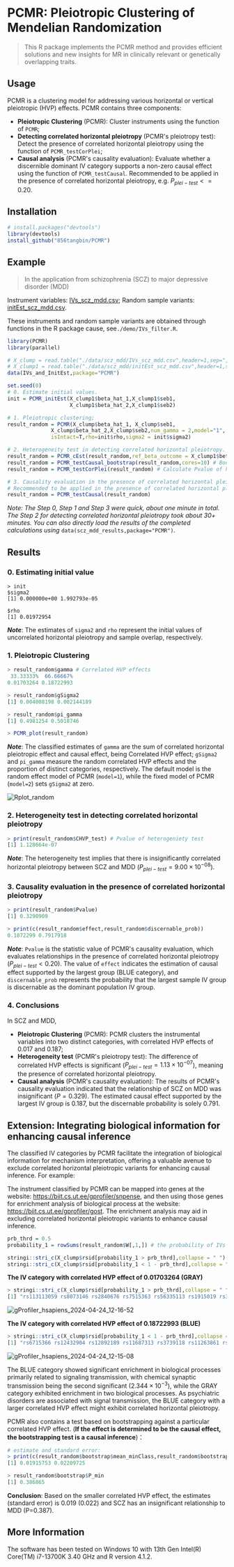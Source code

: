 # PCMR: Pleiotropic Clustering of Mendelian Randomization

> This R package implements the PCMR method and provides efficient solutions and new insights for MR in clinically relevant or genetically overlapping traits.

## Usage 

PCMR is a clustering model for addressing various horizontal or vertical pleiotropic (HVP) effects. PCMR contains three components: 

- **Pleiotropic Clustering** (PCMR): Cluster instruments using the function of `PCMR`;
- **Detecting correlated horizontal pleiotropy** (PCMR's pleiotropy test): Detect the presence of correlated horizontal pleiotropy using the function of `PCMR_testCorPlei`;
- **Causal analysis** (PCMR's causality evaluation): Evaluate whether a discernible dominant IV category supports a non-zero causal effect using the function of `PCMR_testCausal`. Recommended to be applied in the presence of correlated horizontal pleiotropy, e.g. $P_{plei-test} <= 0.20$. 





## Installation

```R
# install.packages("devtools")
library(devtools)
install_github("856tangbin/PCMR")
```





## Example

> In the application from schizophrenia (SCZ) to major depressive disorder (MDD)

Instrument variables: [IVs_scz_mdd.csv](data\scz_mdd\IVs_scz_mdd.csv); Random sample variants: [initEst_scz_mdd.csv](data\scz_mdd\initEst_scz_mdd.csv). 

These instruments and random sample variants are obtained through functions in the R package cause, see`./demo/IVs_filter.R`. 

```R
library(PCMR)
library(parallel)

# X_clump = read.table("./data/scz_mdd/IVs_scz_mdd.csv",header=1,sep=",")
# X_clump1 = read.table("./data/scz_mdd/initEst_scz_mdd.csv",header=1,sep=",")
data(IVs_and_InitEst,package="PCMR")

set.seed(0)
# 0. Estimate initial values.
init = PCMR_initEst(X_clump1$beta_hat_1,X_clump1$seb1,
                    X_clump1$beta_hat_2,X_clump1$seb2)

# 1. Pleiotropic clustering; 
result_random = PCMR(X_clump$beta_hat_1, X_clump$seb1,
              X_clump$beta_hat_2,X_clump$seb2,num_gamma = 2,model="1",
              isIntact=T,rho=init$rho,sigma2 = init$sigma2)

# 2. Heterogeneity test in detecting correlated horizontal pleiotropy.
result_random = PCMR_cEst(result_random,ref_beta_outcome = X_clump1$beta_hat_2,ref_se_outcome = X_clump1$seb2,cores=10) # Estimate the factor c.
result_random = PCMR_testCausal_bootstrap(result_random,cores=10) # Bootstrapping to estimate D_HVP.
result_random = PCMR_testCorPlei(result_random) # Calculate Pvalue of heterogeneity test according to c and D_HVP.

# 3. Causality evaluation in the presence of correlated horizontal pleiotropy.
# Recommended to be applied in the presence of correlated horizontal pleiotropy, e.g. P_{plei-test} <= 0.20. 
result_random = PCMR_testCausal(result_random)
```

*Note: The Step 0, Step 1 and Step 3 were quick, about one minute in total. The Step 2 for detecting correlated horizontal pleiotropy took about 30+ minutes. You can also directly load the results of the completed calculations using* `data(scz_mdd_results,package="PCMR")`.





## Results

### 0. Estimating initial value

```
> init
$sigma2
[1] 0.000000e+00 1.992793e-05

$rho
[1] 0.01972954
```

***Note***: The estimates of `sigma2` and `rho` represent the initial values of uncorrelated horizontal pleiotropy and sample overlap, respectively. 



### 1. Pleiotropic Clustering

```R
> result_random$gamma # Correlated HVP effects
 33.33333%  66.66667% 
0.01703264 0.18722993 

> result_random$gSigma2
[1] 0.004008198 0.002144189

> result_random$pi_gamma
[1] 0.4981254 0.5018746

> PCMR_plot(result_random)
```

***Note***: The classified estimates of `gamma` are the sum of correlated horizontal pleiotropic effect and causal effect, being Correlated HVP effect; `gSigma2` and `pi_gamma` measure the random correlated HVP effects and the proportion of distinct categories, respectively. The default model is the random effect model of PCMR (`model=1`), while the fixed model of PCMR (`model=2`) sets `gSigma2` at zero. 

<img src="README.assets/Rplot_random.svg" alt="Rplot_random" align=center />



### 2. Heterogeneity test in detecting correlated horizontal pleiotropy

```R
> print(result_random$CHVP_test) # Pvalue of heterogeniety test
[1] 1.128664e-07
```

***Note***: The heterogeneity test implies that there is insignificantly correlated horizontal pleiotropy between SCZ and MDD ($P_{plei-test}=9.00\times 10^{-08}$). 



### 3.  Causality evaluation in the presence of correlated horizontal pleiotropy

```R
> print(result_random$Pvalue)
[1] 0.3290909

> print(c(result_random$effect,result_random$discernable_prob))
0.1872299 0.7917918 
```

***Note***: `Pvalue` is the statistic value of PCMR's causality evaluation, which evaluates relationships in the presence of correlated horizontal pleiotropy ($P_{plei-test} < 0.20$).  The value of `effect` indicates the estimation of causal effect supported by the largest group (BLUE category), and `discernable_prob` represents the probability that the largest sample IV group is discernable as the dominant population IV group. 



### 4. Conclusions

In SCZ and MDD, 

- **Pleiotropic Clustering** (PCMR): PCMR clusters the instrumental variables into two distinct categories, with correlated HVP effects of 0.017 and 0.187;
- **Heterogeneity test** (PCMR's pleiotropy test): The difference of correlated HVP effects is significant ($P_{plei-test}=1.13\times 10^{-07}$), meaning the presence of correlated horizontal pleiotropy. 
- **Causal analysis** (PCMR's causality evaluation): The results of PCMR's causality evaluation indicated that the relationship of SCZ on MDD was insignificant ($P=0.329$). The estimated causal effect supported by the largest IV group is 0.187, but the discernable probability is solely 0.791. 





## Extension: Integrating biological information for enhancing causal inference

The classified IV categories by PCMR facilitate the integration of biological information for mechanism interpretation, offering a valuable avenue to exclude correlated horizontal pleiotropic variants for enhancing causal inference. For example: 

The instrument classified by PCMR can be mapped into genes at the website: https://biit.cs.ut.ee/gprofiler/snpense, and then using those genes for enrichment analysis of biological process at the website: https://biit.cs.ut.ee/gprofiler/gost. The enrichment analysis may aid in excluding correlated horizontal pleiotropic variants to enhance causal inference.

```R
prb_thrd = 0.5
probability_1 = rowSums(result_random$W[,1,]) # the probability of IVs belonging to 1th IV category

stringi::stri_c(X_clump$rsid[probability_1 > prb_thrd],collapse = " ") # The IV category with correlated HVP effect of result$gamma[1] 
stringi::stri_c(X_clump$rsid[probability_1 < 1 - prb_thrd],collapse = " ") # The IV category with correlated HVP effect of result$gamma[2] 
```

**The IV category with correlated HVP effect of 0.01703264 (GRAY)**

```R
> stringi::stri_c(X_clump$rsid[probability_1 > prb_thrd],collapse = " ")
[1] "rs113113059 rs8073146 rs2840676 rs7515363 rs56335113 rs1915019 rs308697 rs1615350 rs6001259 rs167924 rs9876421 rs6549963 rs6538539 rs7575796 rs10086619 rs11210892 rs77492327 rs217336 rs2381411 rs39967 rs2910032 rs72802868 rs79212538 rs12771371 rs6984242 rs58120505 rs17731 rs4766428 rs16940992 rs10415576 rs2999392 rs3791710 rs2252074 rs12327967 rs778371 rs4575535 rs10117 rs9687282 rs416571 rs9393698 rs764284 rs12540417 rs7801375 rs2894222 rs9270836 rs215412 rs7647398 rs1430894 rs80094991 rs5751191 rs1451488 rs7563610 rs56245805 rs12991836 rs16825349 rs500102 rs7090337 rs9454727 rs324017 rs61937595 rs2013949 rs1901512 rs10861176 rs2455415 rs10035564 rs34611983 rs17194490 rs12285419 rs3729986 rs6926151 rs71301816 rs4779050 rs867810 rs3795310 rs246024 rs11993663 rs4921741 rs72974238 rs4902961 rs2965189 rs72986630 rs6482437 rs16867571 rs7803571 rs2944839 rs11954859 rs73229090 rs113264400 rs1792709 rs17571951 rs12883788 rs2053079 rs12865628 rs6546857 rs2802535 rs62183855 rs34879738 rs2935244 rs10108980 rs72980087 rs7115692 rs893949 rs7112912 rs3016386 rs79445414 rs713692 rs6798742 rs9813516 rs2909457 rs35734242"
```

![gProfiler_hsapiens_2024-04-24_12-16-52](README.assets/gProfiler_hsapiens_2024-04-24_12-16-52.png)

**The IV category with correlated HVP effect of 0.18722993 (BLUE)**


```R
> stringi::stri_c(X_clump$rsid[probability_1 < 1 - prb_thrd],collapse = " ")
[1] "rs6715366 rs12432904 rs12892189 rs11687313 rs3739118 rs11263861 rs12310367 rs10777956 rs4702 rs67439964 rs11136325 rs4129585 rs3824451 rs7927176 rs12293670 rs12652777 rs149165 rs7830315 rs11941714 rs13145415 rs117145318 rs2333321 rs61405217 rs12498839 rs6943762 rs13233308 rs16851048 rs4636654 rs11027839 rs2456020 rs198806 rs12199613 rs1796518 rs6909479 rs4712938 rs2531806 rs13195636 rs35531336 rs1265099 rs9272446 rs9461856 rs116416291 rs9461916 rs570263 rs9274623 rs209474 rs1144708 rs2967 rs11693094 rs12129573 rs6762456 rs12489270 rs5995756 rs9623320 rs699318 rs4812325 rs60135207 rs13016542 rs7900775 rs11191580 rs79780963 rs2815731 rs9910403 rs8055219 rs187557 rs10860960 rs1604060 rs2241033 rs56393513 rs4936277 rs4987094 rs2514218 rs1881046 rs79210963 rs634940 rs9304548 rs2710323 rs13080668 rs7634476 rs11638554 rs708228 rs35351411 rs3814883 rs2190864 rs7191183 rs72692857 rs13107325 rs7403630 rs11807834 rs72769124 rs145071536 rs9428966 rs4658559 rs2489213 rs7099380 rs6974218 rs74480281 rs11682175 rs12969453 rs74914300 rs72934602 rs4632195 rs9636107 rs505061 rs9318627 rs13407231 rs6701322 rs56205728 rs2255663 rs117472063 rs11664298 rs10894308 rs4936215 rs7001340 rs61786047 rs6520064 rs2238057 rs740417 rs12712510 rs6125656 rs926288"
```
![gProfiler_hsapiens_2024-04-24_12-15-08](README.assets/gProfiler_hsapiens_2024-04-24_12-15-08.png)

The BLUE category showed significant enrichment in biological processes primarily related to signaling transmission, with chemical synaptic transmission being the second significant ($2.344\times 10^{-3}$), while the GRAY category exhibited enrichment in two biological processes. As psychiatric disorders are associated with signal transmission, the BLUE category with a larger correlated HVP effect might exhibit correlated horizontal pleiotropy. 

PCMR also contains a test based on bootstrapping against a particular correlated HVP effect. (**If the effect is determined to be the causal effect, the bootstrapping test is a causal inference**)：

```R
# estimate and standard error: 
> print(c(result_random$bootstrap$mean_minClass,result_random$bootstrap$sd_minClass)) # Bootstrapping test for the smaller correlated HVP effect; When replacing `min` with `max` is the test for the larger correlated HVP effect.
[1] 0.01915753 0.02209725

> result_random$bootstrap$P_min
[1] 0.386865
```

**Conclusion**: Based on the smaller correlated HVP effect, the estimates (standard error) is 0.019 (0.022) and SCZ has an insignificant relationship to MDD (P=0.387). 





## More Information



The software has been tested on Windows 10 with 13th Gen Intel(R) Core(TM) i7-13700K  3.40 GHz and R version 4.1.2.

